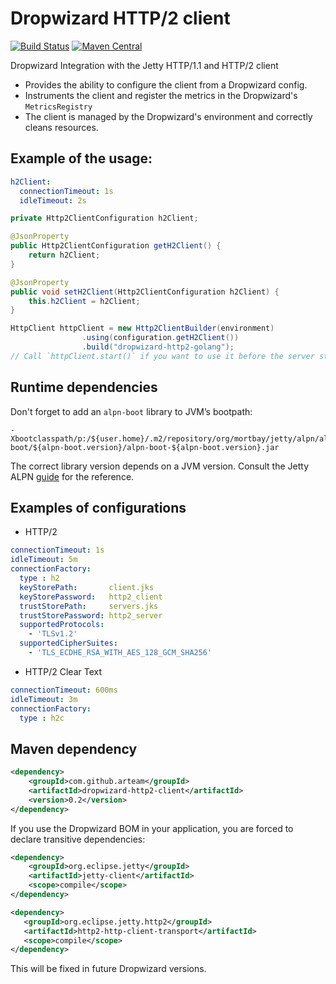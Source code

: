 # Dropwizard HTTP/2 client
[![Build Status](https://travis-ci.org/arteam/dropwizard-http2-client.svg?branch=master)](https://travis-ci.org/arteam/dropwizard-http2-client)
[![Maven Central](https://maven-badges.herokuapp.com/maven-central/com.github.arteam/dropwizard-http2-client/badge.svg)](https://maven-badges.herokuapp.com/maven-central/com.github.arteam/dropwizard-http2-client)

Dropwizard Integration with the Jetty HTTP/1.1 and HTTP/2 client

* Provides the ability to configure the client from a Dropwizard config.
* Instruments the client and register the metrics in the Dropwizard's `MetricsRegistry`
* The client is managed by the Dropwizard's environment and correctly cleans resources.

## Example of the usage:

```yaml
h2Client:
  connectionTimeout: 1s
  idleTimeout: 2s
```

```java
private Http2ClientConfiguration h2Client;

@JsonProperty
public Http2ClientConfiguration getH2Client() {
    return h2Client;
}

@JsonProperty
public void setH2Client(Http2ClientConfiguration h2Client) {
    this.h2Client = h2Client;
}
```

```java
HttpClient httpClient = new Http2ClientBuilder(environment)
                .using(configuration.getH2Client())
                .build("dropwizard-http2-golang");
// Call `httpClient.start()` if you want to use it before the server starts up.                
```

## Runtime dependencies

Don't forget to add an `alpn-boot` library to JVM’s bootpath:
```
-Xbootclasspath/p:/${user.home}/.m2/repository/org/mortbay/jetty/alpn/alpn-boot/${alpn-boot.version}/alpn-boot-${alpn-boot.version}.jar
```

The correct library version depends on a JVM version. Consult the Jetty ALPN [guide](http://www.eclipse.org/jetty/documentation/current/alpn-chapter.html) for the reference.

## Examples of configurations

* HTTP/2

```yml
connectionTimeout: 1s
idleTimeout: 5m
connectionFactory:
  type : h2
  keyStorePath:       client.jks
  keyStorePassword:   http2_client
  trustStorePath:     servers.jks
  trustStorePassword: http2_server
  supportedProtocols:
    - 'TLSv1.2'
  supportedCipherSuites:
    - 'TLS_ECDHE_RSA_WITH_AES_128_GCM_SHA256'
```

* HTTP/2 Clear Text

```yml
connectionTimeout: 600ms
idleTimeout: 3m
connectionFactory:
  type : h2c
```

## Maven dependency

```xml
<dependency>
    <groupId>com.github.arteam</groupId>
    <artifactId>dropwizard-http2-client</artifactId>
    <version>0.2</version>
</dependency>
```

If you use the Dropwizard BOM in your application, you are forced to declare transitive dependencies:
```xml
<dependency>
    <groupId>org.eclipse.jetty</groupId>
    <artifactId>jetty-client</artifactId>
    <scope>compile</scope>
</dependency>

<dependency>
   <groupId>org.eclipse.jetty.http2</groupId>
   <artifactId>http2-http-client-transport</artifactId>
   <scope>compile</scope>
</dependency>
```

This will be fixed in future Dropwizard versions.
